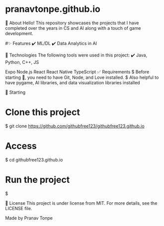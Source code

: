 # pranavtonpe.github.io

🎯 About
Hello! This repository showcases the projects that I have completed over the years in CS and AI along with a touch of game development. 

#✨ Features
✔️ ML/DL
✔️ Data Analytics in AI

🚀 Technologies
The following tools were used in this project:
✔️ Java, Python, C++, JS

Expo
Node.js
React
React Native
TypeScript
✅ Requirements
$ Before starting 🏁, you need to have Git, Node, and Love installed.
$ Also helpful to have pygame, AI libraries, and data visualization libraries installed 

🏁 Starting
# Clone this project
$ git clone https://github.com/githubfree123/githubfree123.github.io

# Access
$ cd githubfree123.github.io

# Run the project
$ 

📝 License
This project is under license from MIT. For more details, see the LICENSE file.

Made by Pranav Tonpe

